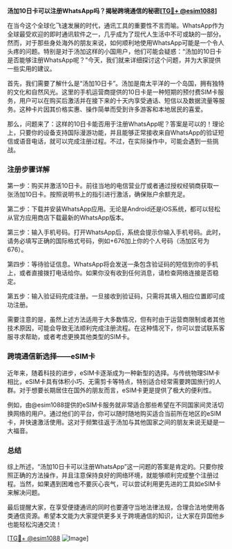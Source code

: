 **汤加10日卡可以注册WhatsApp吗？揭秘跨境通信的秘密[[TG💪+ @esim1088](https://t.me/s/esim1088)]**

在当今这个全球化飞速发展的时代，通讯工具的重要性不言而喻。WhatsApp作为全球最受欢迎的即时通讯软件之一，几乎成为了现代人生活中不可或缺的一部分。然而，对于那些身处海外的朋友来说，如何顺利地使用WhatsApp可能是一个令人头疼的问题。特别是对于汤加这样的小国用户，他们可能会疑惑：“汤加的10日卡是否能够注册WhatsApp呢？”今天，我们就来详细探讨这个问题，并为大家提供一些实用的建议。

首先，我们需要了解什么是“汤加10日卡”。汤加是南太平洋的一个岛国，拥有独特的文化和自然风光。这里的手机运营商提供的10日卡是一种短期的预付费SIM卡服务，用户可以在购买后激活并在接下来的十天内享受通话、短信以及数据流量等服务。这种卡片因其价格实惠、操作简单而受到许多游客和本地居民的喜爱。

那么，问题来了：这样的10日卡能否用于注册WhatsApp呢？答案是可以的！理论上，只要你的设备支持国际漫游功能，并且能够正常接收来自WhatsApp的验证短信或语音电话，就可以完成注册过程。不过，在实际操作中，可能会遇到一些挑战。

### 注册步骤详解

第一步：购买并激活10日卡。前往当地的电信营业厅或者通过授权经销商获取一张汤加10日卡。按照说明书上的指引进行激活，确保账户余额充足。

第二步：下载并安装WhatsApp应用。无论是Android还是iOS系统，都可以轻松从官方应用商店下载最新的WhatsApp版本。

第三步：输入手机号码。打开WhatsApp后，系统会提示你输入手机号码。此时，请务必填写正确的国际格式号码，例如+676加上你的个人号码（汤加区号为676）。

第四步：等待验证信息。WhatsApp将会发送一条包含验证码的短信到你的手机上，或者直接拨打电话给你。如果你没有收到任何消息，请检查网络连接是否稳定。

第五步：输入验证码完成注册。一旦接收到验证码，只需将其填入相应位置即可成功注册。

需要注意的是，虽然上述方法适用于大多数情况，但有时由于运营商限制或者其他技术原因，可能会导致无法顺利完成注册流程。在这种情况下，你可以尝试联系客服寻求帮助，或者考虑更换其他类型的SIM卡。

### 跨境通信新选择——eSIM卡

近年来，随着科技的进步，eSIM卡逐渐成为一种新型的选择。与传统物理SIM卡相比，eSIM卡具有体积小巧、无需剪卡等特点，特别适合经常需要跨国旅行的人群。对于想要长期居住在国外的朋友而言，eSIM卡更是提供了极大的便利性。

例如，由@esim1088提供的eSIM卡服务就非常适合那些希望在不同国家间灵活切换网络的用户。通过他们的平台，你可以随时随地购买适合当前所在地区的eSIM卡，并快速激活使用。这对于频繁往返于汤加与其他国家之间的朋友来说无疑是一大福音。

### 总结

综上所述，“汤加10日卡可以注册WhatsApp”这一问题的答案是肯定的。只要你按照正确的方法操作，并且注意保持良好的网络环境，就能够顺利完成整个注册过程。当然，如果遇到困难也不要灰心丧气，可以尝试利用更先进的工具如eSIM卡来解决问题。

最后提醒大家，在享受便捷通讯的同时也要遵守当地法律法规，合理合法地使用各类通信资源。希望本文能为大家提供更多关于跨境通信的知识，让大家在异国他乡也能轻松沟通交流！

[[TG💪+ @esim1088](https://t.me/s/esim1088) ![Image](https://i.postimg.cc/4NQfJmqS/Snipaste-2025-05-13-00-14-12.png)]